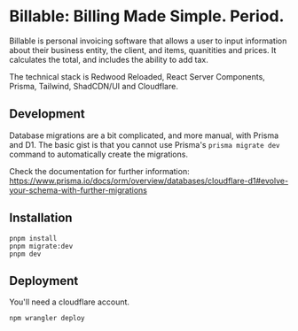 # Billable: Billing Made Simple. Period.

Billable is personal invoicing software that allows a user to input information about their business entity, the client, and items, quanitities and prices. It calculates the total, and includes the ability to add tax.

The technical stack is Redwood Reloaded, React Server Components, Prisma, Tailwind, ShadCDN/UI and Cloudflare.

## Development

Database migrations are a bit complicated, and more manual, with Prisma and D1. The basic gist is that you cannot use Prisma's `prisma migrate dev` command to automatically create the migrations.

Check the documentation for further information:
https://www.prisma.io/docs/orm/overview/databases/cloudflare-d1#evolve-your-schema-with-further-migrations

## Installation

```terminal
pnpm install
pnpm migrate:dev
pnpm dev
```

## Deployment

You'll need a cloudflare account.

<!-- note(2025-01-06, peterp):
  Is it possible to create a cloudlfare account programatically.
  Another thing I don't understand how to do is dynamically creating resources in cloudflare,
  the database is a static string.
-->

```terminal
npm wrangler deploy
```
